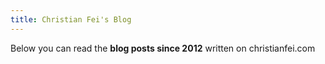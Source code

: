 ```yaml
---
title: Christian Fei's Blog
---
```


Below you can read the **blog posts since 2012** written on christianfei.com

<!-- ![xxx](/github-contributions.svg) -->
